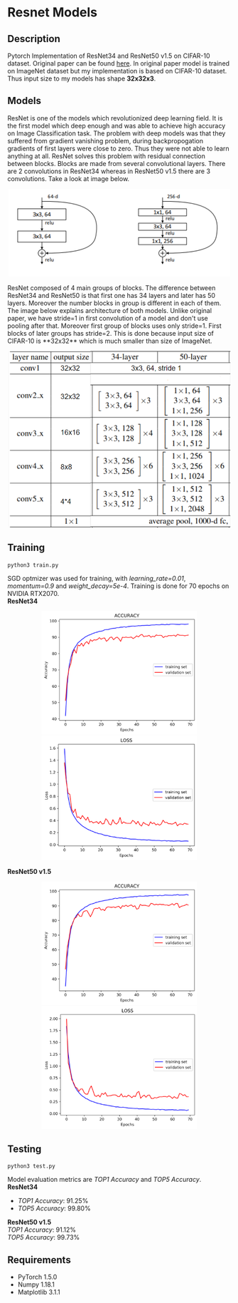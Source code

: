 # Resnet Models
## Description 
Pytorch Implementation of ResNet34 and ResNet50 v1.5 on CIFAR-10 dataset. Original paper can be found [here](https://arxiv.org/pdf/1512.03385.pdf).
In original paper model is trained on ImageNet dataset but my implementation is based on CIFAR-10 dataset. Thus input size to my models has shape **32x32x3**.

## Models
ResNet is one of the models which revolutionized deep learning field. It is the first model which deep enough and was able to achieve high accuracy on Image Classification task.
The problem with deep models was that they suffered from gradient vanishing problem, during backpropogation gradients of first layers were close to zero. 
Thus they were not able to learn anything at all. ResNet solves this problem with residual connection between blocks. Blocks are made from several convolutional layers.
There are 2 convolutions in ResNet34 whereas in ResNet50 v1.5 there are 3 convolutions. Take a look at image below.  
<p align="center">
    <img src="assets/block.PNG" width="500"/>
</p>    
ResNet composed of 4 main groups of blocks. The difference between ResNet34 and ResNet50 is that first one has 34 layers and later has 50 layers. Moreover 
the number blocks in group is different in each of them. The image below explains architecture of both models. Unlike original paper, we have stride=1 in first convolution 
of a model and don't use pooling after that. Moreover first group of blocks uses only stride=1. First blocks of later groups has stride=2.
This is done because input size of CIFAR-10 is **32x32** which is much smaller than size of ImageNet.
<p align="center">
    <img src="assets/arch.PNG" width="500"/>
</p>

## Training
```
python3 train.py
```
SGD optmizer was used for training, with *learning_rate=0.01*, *momentum=0.9* and *weight_decay=5e-4*. Training is done for 70 epochs on NVIDIA RTX2070.   
**ResNet34**
<p align="center">
<img src = "assets/Accuracy_ResNet34.png" width ="350" /> <img src = "assets/Loss_ResNet34.png" width ="350" />
</p>        

**ResNet50 v1.5**        
<p align="center">
<img src = "assets/Accuracy_ResNet50.png" width ="350" /> <img src = "assets/Loss_ResNet50.png" width ="350" />
</p>

## Testing
```
python3 test.py
```
Model evaluation metrics are *TOP1 Accuracy* and *TOP5 Accuracy*.    
**ResNet34**    
- *TOP1 Accuracy*: 91.25%      
- *TOP5 Accuracy*: 99.80%    
     

**ResNet50 v1.5**    
*TOP1 Accuracy*: 91.12%     
*TOP5 Accuracy*: 99.73%    



## Requirements
* PyTorch 1.5.0
* Numpy 1.18.1
* Matplotlib 3.1.1
